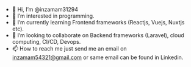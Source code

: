 - 👋 Hi, I’m @inzamam31294
- 👀 I’m interested in programming.
- 🌱 I’m currently learning Frontend frameworks (Reactjs, Vuejs, Nuxtjs etc).
- 💞️ I’m looking to collaborate on Backend frameworks (Laravel), cloud computing, CI/CD, Devops.
- 📫 How to reach me just send me an email on inzamam54321@gmail.com or same email can be found in Linkedin.

<!---
inzamam31294/inzamam31294 is a ✨ special ✨ repository because its `README.md` (this file) appears on your GitHub profile.
You can click the Preview link to take a look at your changes.
--->
